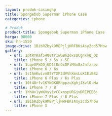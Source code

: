 ```yaml
---
layout: produk-casinghp
title: Spongebob Superman iPhone Case
categories: iphone

# Produk
product-title: Spongebob Superman iPhone Case
harga: 90000
sku: hn-1550
image-drive: 1BibRZbyk9MEPjljHRFBKsAsy2cd57hbw
gallery:
  - url: 1ptRYKaf5408trIwGBn2oxsDCgnxvQ_Oz
    title: iPhone 5 / 5s / SE
  - url: 1LqvUFkDDjUD1fDnGcDFiM4x8xJnfzroz
    title: iPhone 6 / 6s
  - url: 1s1hmKwivm85YTXP2dVVhXmsLoX1EiB8z
    title: iPhone 6 Plus / 6s Plus
  - url: 10t4Orfv1KYNGK0RhppzuXghjJXvlO-Mw
    title: iPhone 7 / 8
  - url: 1hhHv1yWXVyv1vCGxnspURGjvDREPEB3j
    title: iPhone 7 Plus / 8 Plus
  - url: 1BibRZbyk9MEPjljHRFBKsAsy2cd57hbw
    title: iPhone X
---
```

